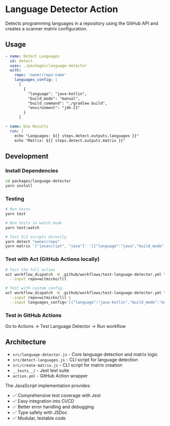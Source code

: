 # Language Detector Action

Detects programming languages in a repository using the GitHub API and creates a scanner matrix configuration.

## Usage

```yaml
- name: Detect Languages
  id: detect
  uses: ./packages/language-detector
  with:
    repo: 'owner/repo-name'
    languages_config: |
      [
        {
          "language": "java-kotlin",
          "build_mode": "manual",
          "build_command": "./gradlew build",
          "environment": "jdk-21"
        }
      ]

- name: Use Results
  run: |
    echo "Languages: ${{ steps.detect.outputs.languages }}"
    echo "Matrix: ${{ steps.detect.outputs.matrix }}"
```

## Development

### Install Dependencies

```bash
cd packages/language-detector
yarn install
```

### Testing

```bash
# Run tests
yarn test

# Run tests in watch mode
yarn test:watch

# Test CLI scripts directly
yarn detect "owner/repo"
yarn matrix '["javascript", "java"]' '[{"language":"java","build_mode":"manual"}]'
```

### Test with Act (GitHub Actions locally)

```bash
# Test the full action
act workflow_dispatch -W .github/workflows/test-language-detector.yml \
  --input repo=witmicko/lll

# Test with custom config
act workflow_dispatch -W .github/workflows/test-language-detector.yml \
  --input repo=witmicko/lll \
  --input languages_config='[{"language":"java-kotlin","build_mode":"manual","build_command":"./gradlew build"}]'
```

### Test in GitHub Actions

Go to Actions → Test Language Detector → Run workflow

## Architecture

- `src/language-detector.js` - Core language detection and matrix logic
- `src/detect-languages.js` - CLI script for language detection
- `src/create-matrix.js` - CLI script for matrix creation
- `__tests__/` - Jest test suite
- `action.yml` - GitHub Action wrapper

The JavaScript implementation provides:
- ✅ Comprehensive test coverage with Jest
- ✅ Easy integration into CI/CD
- ✅ Better error handling and debugging
- ✅ Type safety with JSDoc
- ✅ Modular, testable code
